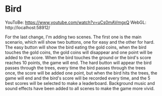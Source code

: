 # Bird

YouToBe: https://www.youtube.com/watch?v=uCs0mAVmgxQ
WebGL: http://localhost:58912/

For the last change, I'm adding two scenes. The first one is the main scenario, which will show two buttons, one for easy and the other for hard. The easy button will show the bird eating the gold coins, when the bird touches the gold coins, the gold coins will disappear and one point will be added to the score. When the bird touches the ground or the bird's score reaches 10 points, the game will end. The hard button will appear the bird passes through the trees, every time the bird passes through the trees once, the score will be added one point, but when the bird hits the trees, the game will end and the bird's score will be recorded every time, and the 5 best scores will be selected to make a leaderboard. Background music and sound effects have been added to all scenes to make the game more vivid.

